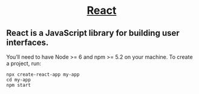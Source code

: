 <h1 align="center">
  <a href="https://reactjs.org/">
    React 
  </a>
</h1>


React is a JavaScript library for building user interfaces.
---

You’ll need to have Node >= 6 and npm >= 5.2 on your machine. To create a project, run:

```
npx create-react-app my-app
cd my-app
npm start
```
